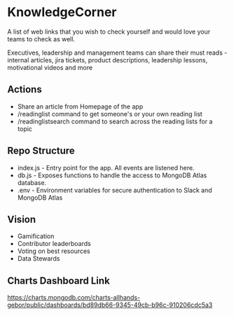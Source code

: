 # KnowledgeCorner

A list of web links that you wish to check yourself and would love your teams to check as well.

Executives, leadership and management teams can share their must reads - internal articles, jira tickets, product descriptions, leadership lessons, motivational videos and more

## Actions

* Share an article from Homepage of the app
* /readinglist command to get someone's or your own reading list
* /readinglistsearch command to search across the reading lists for a topic

## Repo Structure

* index.js - Entry point for the app. All events are listened here.
* db.js - Exposes functions to handle the access to MongoDB Atlas database.
* .env - Environment variables for secure authentication to Slack and MongoDB Atlas

## Vision

* Gamification 
* Contributor leaderboards
* Voting on best resources
* Data Stewards

## Charts Dashboard Link

https://charts.mongodb.com/charts-allhands-gebor/public/dashboards/bd89db66-9345-49cb-b96c-910206cdc5a3

